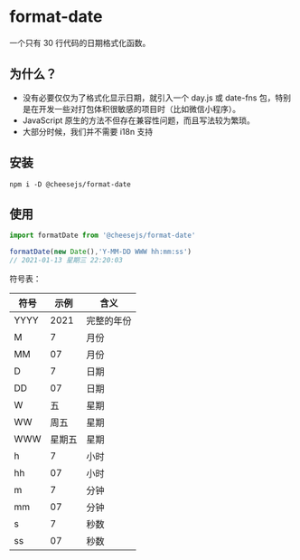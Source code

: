 # format-date

一个只有 30 行代码的日期格式化函数。

## 为什么？

- 没有必要仅仅为了格式化显示日期，就引入一个 day.js 或 date-fns 包，特别是在开发一些对打包体积很敏感的项目时（比如微信小程序）。
-  JavaScript 原生的方法不但存在兼容性问题，而且写法较为繁琐。
-  大部分时候，我们并不需要 i18n 支持

## 安装

```
npm i -D @cheesejs/format-date
```

## 使用

```ts
import formatDate from '@cheesejs/format-date'

formatDate(new Date(),'Y-MM-DD WWW hh:mm:ss')
// 2021-01-13 星期三 22:20:03
```

符号表：

| 符号 | 示例   | 含义       |
| ---- | ------ | ---------- |
| YYYY | 2021   | 完整的年份 |
| M    | 7      | 月份       |
| MM   | 07     | 月份       |
| D    | 7      | 日期       |
| DD   | 07     | 日期       |
| W    | 五     | 星期       |
| WW   | 周五   | 星期       |
| WWW  | 星期五 | 星期       |
| h    | 7      | 小时       |
| hh   | 07     | 小时       |
| m    | 7      | 分钟       |
| mm   | 07     | 分钟       |
| s    | 7      | 秒数       |
| ss   | 07     | 秒数       |